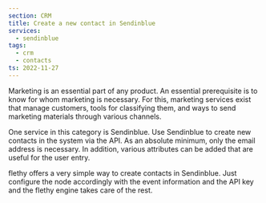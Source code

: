 ```yaml
---
section: CRM
title: Create a new contact in Sendinblue
services:
  - sendinblue
tags:
  - crm
  - contacts
ts: 2022-11-27
---
```


Marketing is an essential part of any product. An essential prerequisite is to know for whom marketing is necessary. For this, marketing services exist that manage customers, tools for classifying them, and ways to send marketing materials through various channels.

One service in this category is Sendinblue. Use Sendinblue to create new contacts in the system via the API. As an absolute minimum, only the email address is necessary. In addition, various attributes can be added that are useful for the user entry.

flethy offers a very simple way to create contacts in Sendinblue. Just configure the node accordingly with the event information and the API key and the flethy engine takes care of the rest.
